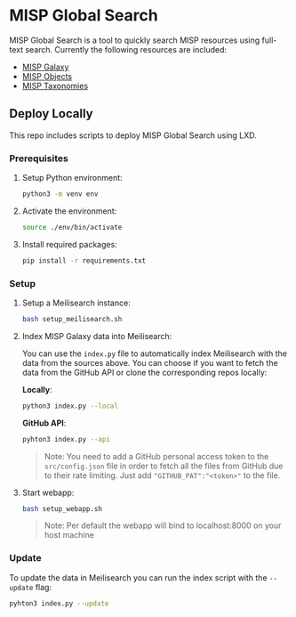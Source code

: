# MISP Global Search

MISP Global Search is a tool to quickly search MISP resources using full-text search. Currently the following resources are included: 

- [MISP Galaxy](https://github.com/MISP/misp-galaxy)
- [MISP Objects](https://github.com/MISP/misp-objects)
- [MISP Taxonomies](https://github.com/MISP/misp-taxonomies)

## Deploy Locally

This repo includes scripts to deploy MISP Global Search using LXD. 

### Prerequisites

1. Setup Python environment:
    ```bash
    python3 -m venv env
    ```

2. Activate the environment:
    ```bash
    source ./env/bin/activate
    ```

3. Install required packages:
    ```bash
    pip install -r requirements.txt
    ```

### Setup

1. Setup a Meilisearch instance:
    ```bash
    bash setup_meilisearch.sh
    ```

2. Index MISP Galaxy data into Meilisearch:

    You can use the `index.py` file to automatically index Meilisearch with the data from the sources above. You can choose if you want to fetch the data from the GitHub API or clone the corresponding repos locally:

    **Locally**:
    ```bash
    python3 index.py --local
    ```

    **GitHub API**:
    ```bash
    pyhton3 index.py --api
    ```

    > Note: You need to add a GitHub personal access token to the `src/config.json` file in order to fetch all the files from GitHub due to their rate limiting. Just add `"GITHUB_PAT":"<token>"` to the file.


3. Start webapp:
    ```bash
    bash setup_webapp.sh
    ```
    > Note: Per default the webapp will bind to localhost:8000 on your host machine

### Update

To update the data in Meilisearch you can run the index script with the `--update` flag:

```bash
pyhton3 index.py --update
```
